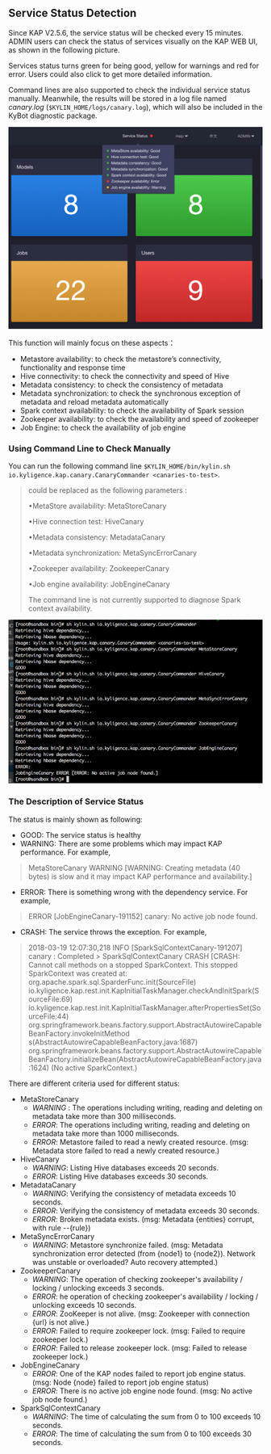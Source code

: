 ## Service Status Detection

Since KAP V2.5.6, the service status will be checked every 15 minutes. ADMIN users can check the status of services visually on the KAP WEB UI, as shown in the following picture. 

Services status turns green for being good, yellow for warnings  and red for error. Users could also click to get more detailed information.

Command lines are also supported to check the individual service status manually. Meanwhile, the results will be stored in a log file named *canary.log* (`$KYLIN_HOME/logs/canary.log`), which will also be included in the KyBot diagnostic package.

![service status](images/service_status.en.png)

This function will mainly focus on these aspects：

- Metastore availability: to check the metastore’s connectivity, functionality and response time 
- Hive connectivity: to check the connectivity and speed of Hive
- Metadata consistency: to check the consistency of metadata
- Metadata synchronization: to check the synchronous exception of metadata and reload metadata automatically
- Spark context availability: to check the availability of  Spark session
- Zookeeper availability: to check the availability and speed of zookeeper
- Job Engine: to check the availability of job engine

### Using Command Line to  Check Manually

You can run the following command line `$KYLIN_HOME/bin/kylin.sh io.kyligence.kap.canary.CanaryCommander <canaries-to-test>`. 

> <canaries-to-test> could be replaced as the following parameters :
>
> •MetaStore availability: MetaStoreCanary 
>
> •Hive connection test: HiveCanary
>
> •Metadata consistency: MetadataCanary
>
> •Metadata synchronization: MetaSyncErrorCanary
>
> •Zookeeper availability: ZookeeperCanary
>
> •Job engine availability: JobEngineCanary
>
> The command line is not currently supported to diagnose Spark context availability.

![command line](images/canary.png)

### The Description of Service Status

The status is mainly shown as following:

- GOOD: The service status is healthy
- WARNING: There are some problems which may impact KAP performance. For example,

> MetaStoreCanary WARNING [WARNING: Creating metadata (40 bytes) is slow and it may impact KAP performance and availability.]

- ERROR: There is something wrong with the dependency service. For example,

> ERROR [JobEngineCanary-191152] canary: No active job node found.

- CRASH: The service throws the exception. For example,

> 2018-03-19 12:07:30,218 INFO  [SparkSqlContextCanary-191207] canary : Completed > SparkSqlContextCanary CRASH [CRASH: Cannot call methods on a stopped SparkContext.
> This stopped SparkContext was created at:
> org.apache.spark.sql.SparderFunc.init(SourceFile)
> io.kyligence.kap.rest.init.KapInitialTaskManager.checkAndInitSpark(SourceFile:69)
> io.kyligence.kap.rest.init.KapInitialTaskManager.afterPropertiesSet(SourceFile:44)
> org.springframework.beans.factory.support.AbstractAutowireCapableBeanFactory.invokeInitMethod
>  s(AbstractAutowireCapableBeanFactory.java:1687)
> org.springframework.beans.factory.support.AbstractAutowireCapableBeanFactory.initializeBean(AbstractAutowireCapableBeanFactory.java:1624)
> (No active SparkContext.)

There are different criteria used for different status:

- MetaStoreCanary
  - *WARNING* : The operations including writing, reading and deleting on metadata take more than 300 milliseconds. 
  - *ERROR*: The operations including writing, reading and deleting on metadata take more than 1000 milliseconds.
  - *ERROR*: Metastore failed to read a newly created resource. (msg: Metadata store failed to read a newly created resource.)
- HiveCanary
  - *WARNING*: Listing Hive databases exceeds 20 seconds.
  - *ERROR*: Listing Hive databases exceeds 30 seconds.
- MetadataCanary
  - *WARNING*: Verifying the consistency of metadata exceeds 10 seconds. 
  - *ERROR*: Verifying the consistency of metadata exceeds 30 seconds. 
  - *ERROR*: Broken metadata exists. (msg: Metadata {entities} corrupt, with rule --{rule})
- MetaSyncErrorCanary
  - *WARNING*: Metastore synchronize failed. (msg: Metadata synchronization error detected (from {node1} to {node2}). Network was unstable or overloaded? Auto recovery attempted.)
- ZookeeperCanary
  - *WARNING*: The operation of checking zookeeper's availability / locking / unlocking exceeds 3 seconds. 
  - *ERROR*: he operation of checking zookeeper's availability / locking / unlocking exceeds 10 seconds. 
  - *ERROR*: ZooKeeper is not alive. (msg: Zookeeper with connection {url} is not alive.)
  - *ERROR*: Failed to require zookeeper lock. (msg: Failed to require zookeeper lock.)
  - *ERROR*: Failed to release zookeeper lock. (msg: Failed to release zookeeper lock.)
- JobEngineCanary
  - *ERROR*: One of the KAP nodes failed to report job engine status. (msg: Node {node} failed to report job engine status)
  - *ERROR*: There is no active job engine node found. (msg: No active job node found.)
- SparkSqlContextCanary
  - *WARNING*: The time of calculating the sum from 0 to 100 exceeds 10 seconds.
  - *ERROR*: The time of calculating the sum from 0 to 100 exceeds 30 seconds.

